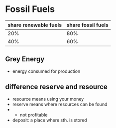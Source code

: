 # Fossil Fuels

| share renewable fuels | share fossil fuels |
| ----------- | ----------- |
| 20% | 80% | 
| 40% | 60% |

## Grey Energy
- energy consumed for production

## difference reserve and resource
- resource means using your money
- reserve means where resources can be found 
- - not profitable 
- deposit: a place where sth. is stored


